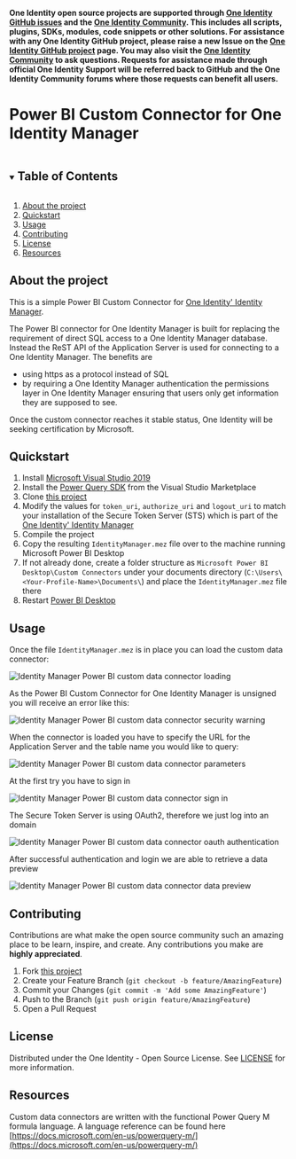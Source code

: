 **One Identity open source projects are supported through [One Identity GitHub issues](https://github.com/OneIdentity/IdentityManager.PowerBI/issues) and the [One Identity Community](https://www.oneidentity.com/community/). This includes all scripts, plugins, SDKs, modules, code snippets or other solutions. For assistance with any One Identity GitHub project, please raise a new Issue on the [One Identity GitHub project](https://github.com/OneIdentity/IdentityManager.PowerBI/issues) page. You may also visit the [One Identity Community](https://www.oneidentity.com/community/) to ask questions.  Requests for assistance made through official One Identity Support will be referred back to GitHub and the One Identity Community forums where those requests can benefit all users.**

# Power BI Custom Connector for One Identity Manager

<!-- TABLE OF CONTENTS -->
<details open="open">
  <summary><h2 style="display: inline-block">Table of Contents</h2></summary>
  <ol>
    <li><a href="#about-the-project">About the project</a></li>
    <li><a href="#quickstart">Quickstart</a></li>    
    <li><a href="#usage">Usage</a></li>
    <li><a href="#contributing">Contributing</a></li>
    <li><a href="#license">License</a></li>
    <li><a href="#resources">Resources</a></li>
  </ol>
</details>

<!-- ABOUT THE PROJECT -->
## About the project

This is a simple Power BI Custom Connector for [One Identity' Identity Manager](https://www.oneidentity.com/products/identity-manager/).

The Power BI connector for One Identity Manager is built for replacing the requirement of direct SQL access to a One Identity Manager database. Instead the ReST API of the Application Server is used for connecting to a One Identity Manager. The benefits are
  - using https as a protocol instead of SQL
  - by requiring a One Identity Manager authentication the permissions layer in One Identity Manager ensuring that users only get information they are supposed to see.

Once the custom connector reaches it stable status, One Identity will be seeking certification by Microsoft.

<!-- GETTING STARTED -->
## Quickstart

1. Install [Microsoft Visual Studio 2019](https://visualstudio.microsoft.com/vs/)
2. Install the [Power Query SDK](https://aka.ms/powerquerysdk) from the Visual Studio Marketplace
3. Clone [this project](https://github.com/OneIdentity/IdentityManager.PowerBI)
4. Modify the values for `token_uri`, `authorize_uri` and `logout_uri` to match your installation of the Secure Token Server (STS) which is part of the [One Identity' Identity Manager](https://www.oneidentity.com/products/identity-manager/)
5. Compile the project
6. Copy the resulting `IdentityManager.mez` file over to the machine running Microsoft Power BI Desktop
7. If not already done, create a folder structure as `Microsoft Power BI Desktop\Custom Connectors` under your documents directory (`C:\Users\<Your-Profile-Name>\Documents\`) and place the `IdentityManager.mez` file there
8. Restart [Power BI Desktop](https://powerbi.microsoft.com/en-us/)

<!-- USAGE EXAMPLES -->
## Usage

Once the file `IdentityManager.mez` is in place you can load the custom data connector:

![Identity Manager Power BI custom data connector loading](img\identity_manager_power_bi-_custom_data_connector_selection.png)

As the Power BI Custom Connector for One Identity Manager is unsigned you will receive an error like this:

![Identity Manager Power BI custom data connector security warning](img\identity_manager_power_bi-_custom_data_connector_security_warning.png)

When the connector is loaded you have to specify the URL for the Application Server and the table name you would like to query:

![Identity Manager Power BI custom data connector parameters](img\identity_manager_power_bi-_custom_data_connector_parameter.png)

At the first try you have to sign in

![Identity Manager Power BI custom data connector sign in](img\identity_manager_power_bi-_custom_data_sign_in.png)

The Secure Token Server is using OAuth2, therefore we just log into an domain

![Identity Manager Power BI custom data connector oauth authentication](img\identity_manager_power_bi-_custom_data_connector_oauth.png)

After successful authentication and login we are able to retrieve a data preview

![Identity Manager Power BI custom data connector data preview](img\identity_manager_power_bi-_custom_data_connector_data_preview.png)

<!-- CONTRIBUTING -->
## Contributing

Contributions are what make the open source community such an amazing place to be learn, inspire, and create. Any contributions you make are **highly appreciated**.

1. Fork [this project](https://github.com/OneIdentity/IdentityManager.PowerBI)
2. Create your Feature Branch (`git checkout -b feature/AmazingFeature`)
3. Commit your Changes (`git commit -m 'Add some AmazingFeature'`)
4. Push to the Branch (`git push origin feature/AmazingFeature`)
5. Open a Pull Request

<!-- LICENSE -->
## License

Distributed under the One Identity - Open Source License. See [LICENSE](LICENSE) for more information.

<!-- RESOURCES -->
## Resources

Custom data connectors are written with the functional Power Query M formula language. A language reference can be found here [https://docs.microsoft.com/en-us/powerquery-m/](https://docs.microsoft.com/en-us/powerquery-m/)